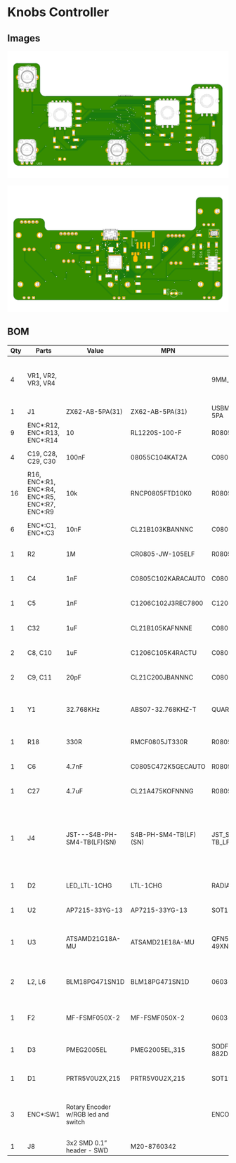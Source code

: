 # Knobs Controller

## Images

![top view](images/Knob_controller_top_view.png)

![bottom view](images/Knob_controller_bottom_view.png)

## BOM
| Qty | Parts                                       | Value                               | MPN                   | Package                       | Description                                                                  |
|-----|---------------------------------------------|-------------------------------------|-----------------------|-------------------------------|------------------------------------------------------------------------------|
| 4   | VR1, VR2, VR3, VR4                          |                                     |                       | 9MM_SNAP-IN_POT               | 9mm vertical snap-in pot, Alpha / Panasonic style                            |
| 1   | J1                                          | ZX62-AB-5PA(31)                     | ZX62-AB-5PA(31)       | USBMICRO-ZX62-AB-5PA          |                                                                              |
| 9   | ENC*:R12, ENC*:R13, ENC*:R14                | 10                                  | RL1220S-100-F         | R0805                         | RESISTOR, European symbol                                                    |
| 4   | C19, C28, C29, C30                          | 100nF                               | 08055C104KAT2A        | C0805                         | CAPACITOR, European symbol                                                   |
| 16  | R16, ENC*:R1, ENC*:R4, ENC*:R5, ENC*:R7, ENC*:R9 | 10k                                 | RNCP0805FTD10K0       | R0805                         | RESISTOR, European symbol                                                    |
| 6   | ENC*:C1, ENC*:C3                            | 10nF                                | CL21B103KBANNNC       | C0805                         | CAPACITOR, European symbol                                                   |
| 1   | R2                                          | 1M                                  | CR0805-JW-105ELF      | R0805                         | RESISTOR, European symbol                                                    |
| 1   | C4                                          | 1nF                                 | C0805C102KARACAUTO    | C0805                         | CAPACITOR, European symbol                                                   |
| 1   | C5                                          | 1nF                                 | C1206C102J3REC7800    | C1206                         | CAPACITOR, European symbol                                                   |
| 1   | C32                                         | 1uF                                 | CL21B105KAFNNNE       | C0805                         | CAPACITOR, European symbol                                                   |
| 2   | C8, C10                                     | 1uF                                 | C1206C105K4RACTU      | C0805                         | CAPACITOR, European symbol                                                   |
| 2   | C9, C11                                     | 20pF                                | CL21C200JBANNNC       | C0805                         | CAPACITOR, European symbol                                                   |
| 1   | Y1                                          | 32.768KHz                           | ABS07-32.768KHZ-T     | QUARZO-ABS07                  | CRYSTAL 32.768KHZ 12.5PF SMD 3.2x1.5mm                                       |
| 1   | R18                                         | 330R                                | RMCF0805JT330R        | R0805                         | RESISTOR, European symbol                                                    |
| 1   | C6                                          | 4.7nF                               | C0805C472K5GECAUTO    | R0805                         | CAPACITOR, European symbol                                                   |
| 1   | C27                                         | 4.7uF                               | CL21A475KOFNNNG       | R0805                         | CAPACITOR, European symbol                                                   |
| 1   | J4                                          | JST---S4B-PH-SM4-TB(LF)(SN)         | S4B-PH-SM4-TB(LF)(SN) | JST_S4B-PH-SM4-TB_LF_SN_0     | 4 Positions Header Connector 0.079 (2.00mm) Surface Mount, Right Angle Tin"" |
| 1   | D2                                          | LED_LTL-1CHG                        | LTL-1CHG              | RADIAL 3MM                    | LED RED DIFFUSED T/H                                                         |
| 1   | U2                                          | AP7215-33YG-13                      | AP7215-33YG-13        | SOT150P400X160-3N             | IC REG LDO 3.3V 0.6A SOT89-3                                                 |
| 1   | U3                                          | ATSAMD21G18A-MU                     | ATSAMD21E18A-MU       | QFN50P700X700X90-49XN-EPSQ515 | IC MCU 32BIT 256KB FLASH 48QFN                                               |
| 2   | L2, L6                                      | BLM18PG471SN1D                      | BLM18PG471SN1D        | 0603-1608X90N                 | FERRITE CHIP 470 OHM 1000MA 0603                                             |
| 1   | F2                                          | MF-FSMF050X-2                       | MF-FSMF050X-2         | 0603-F1608X100N               | FUSE PTC RESET 500MA SMD 0603                                                |
| 1   | D3                                          | PMEG2005EL                          | PMEG2005EL,315        | SODFL1008X40N-882D            | DIODE SCHOTTKY 20V 500MA SOD882                                              |
| 1   | D1                                          | PRTR5V0U2X,215                      | PRTR5V0U2X,215        | SOT190P230X110-4N             | TVS DIODE 5.5VWM SOT143B                                                     |
| 3   | ENC*:SW1                                    | Rotary Encoder w/RGB led and switch |                       | ENCODER_LED_3_KIT             | Illuminated Rotary Encoder w/ RGB LED and select switch                      |
| 1   | J8                                          | 3x2 SMD 0.1” header - SWD           | M20-8760342           |                               |                                                                              |
